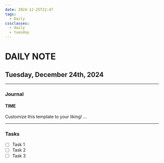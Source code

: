 ```yaml
---
date: 2024-12-25T22:47
tags:
  - Daily
cssclasses:
  - daily
  - tuesday
---
```

# DAILY NOTE
## Tuesday, December 24th, 2024

***
### Journal
#### TIME
Customize this template to your liking!
...
***
### Tasks
- [ ] Task 1
- [ ] Task 2
- [ ] Task 3
